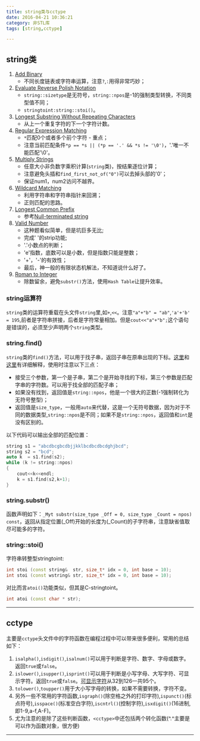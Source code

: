 ```yaml
---
title: string类与cctype
date: 2016-04-21 10:36:21
category: 非STL库
tags: [string,cctype]

---
```


## string类

1. [Add Binary](https://github.com/applefishsky009/LeetCode/blob/master/67%20-%20Add%20Binary/67%20-%20Add%20Binary.cpp)
	+ 不同长度链表或字符串运算，注意`?`,`:`用得非常巧妙；
2. [Evaluate Reverse Polish Notation](https://github.com/applefishsky009/LeetCode/blob/master/150%20-%20Evaluate%20Reverse%20Polish%20Notation/150%20-%20Evaluate%20Reverse%20Polish%20Notation.cpp)
	+ `string::sizetype`是无符号，`string::npos`是-1的强制类型转换，不同类型值不同；
	+ `stringtoint:string::stoi()`。
3. [Longest Substring Without Repeating Characters](https://github.com/applefishsky009/LeetCode/blob/master/3%20-%20Longest%20Substring%20Without%20Repeating%20Characters/3%20-%20Longest%20Substring%20Without%20Repeating%20Characters.cpp)
	+ 从上一个重复字符的下一个字符计数。
4. [Regular Expression Matching](https://github.com/applefishsky009/LeetCode/blob/master/10%20-%20Regular%20Expression%20Matching/10%20-%20Regular%20Expression%20Matching.cpp)
	+ `*`匹配0个或者多个前个字符 - 重点；
	+ 注意当前匹配条件`*p == *s || (*p == '.' && *s != '\0')`，'.'唯一不能匹配'\0'。
5. [Multiply Strings](https://github.com/applefishsky009/LeetCode/blob/master/43%20-%20Multiply%20Strings/43%20-%20Multiply%20Strings.cpp)
	+ 任意大小非负数字乘积计算(`string`类)，按结果逐位计算；
	+ 注意避免头插和`find_first_not_of("0")`可以去掉头部的'0'；
	+ 保证num1，num2访问不越界。
6. [Wildcard Matching](https://github.com/applefishsky009/LeetCode/blob/master/44%20-%20Wildcard%20Matching/44%20-%20Wildcard%20Matching.cpp)
	+ 利用字符串和字符串指针来回溯；
	+ 正则匹配的思路。
7. [Longest Common Prefix](https://github.com/applefishsky009/LeetCode/blob/master/14%20-%20Longest%20Common%20Prefix/14%20-%20Longest%20Common%20Prefix.cpp)
	+ 参考[Null-terminated string](https://en.wikipedia.org/wiki/Null-terminated_string)
8. [Valid Number](https://github.com/applefishsky009/LeetCode/blob/master/65%20-%20Valid%20Number/65%20-%20Valid%20Number.cpp)
	+ 这种题看似简单，但是坑巨多无比;
	+ 完成' '的strip功能;
	+ '.'小数点的判断；
	+ 'e'指数，底数可以是小数，但是指数只能是整数；
	+ '+'，'-'的有效性；
	+ 最后，神一般的有限状态机解法，不知道说什么好了。
9. [Roman to Integer](https://github.com/applefishsky009/LeetCode/blob/master/13%20-%20Roman%20to%20Integer/13%20-%20Roman%20to%20Integer.cpp)
	+ 除数留余，避免`substr()`方法，使用`Hash Table`让提升效率。

### string运算符
`string`类的运算符重载在头文件`string`里,如`+`,`<<`。注意`"a"+"b" = "ab"`,`'a'+'b' = 195`,前者是字符串拼接，后者是字符常量相加。但是`cout<<"a"+"b";`这个语句是错误的，必须至少声明两个`string`类型。

### string.find()
`string`类的`find()`方法，可以用于找子串，返回子串在原串出现的下标。[这里](http://www.cnblogs.com/web100/archive/2012/12/02/cpp-string-find-npos.html)和[这里](http://www.cplusplus.com/reference/string/string/find/)有详细解释，使用时注意以下三点：
+ 接受三个参数，第一个是子串，第二个是开始寻找的下标，第三个参数是匹配字串的字符数。可以用于找全部的匹配子串；
+ 如果没有找到，返回值是`string::npos`，他是一个很大的正数(-1强制转化为无符号整型)；
+ 返回值是`size_type`，一般用`auto`来代替，这是一个无符号数据，因为对于不同的数据类型,`string::npos`是不同；如果不是`string::npos`，返回值和`int`是没有区别的。

以下代码可以输出全部的匹配位置：
```C++
string s1 = "abcdbcgbcdbjjkklbcdbcdbcdghjbcd";
string s2 = "bcd";
auto k  = s1.find(s2);
while (k != string::npos)
{
	cout<<k<<endl;
	k = s1.find(s2,k+1);	
}
```

### string.substr()
函数声明如下：`_Myt substr(size_type _Off = 0, size_type _Count = npos) const`，返回从指定位置(_Off)开始的长度为(_Count)的子字符串，注意缺省值取尽可能多的字符。


### string::stoi()
字符串转整型stringtoint:
```C++
int stoi (const string&  str, size_t* idx = 0, int base = 10);
int stoi (const wstring& str, size_t* idx = 0, int base = 10);
```
对比而言`atoi()`功能类似，但其是C-stringtoint。
```C++
int atoi (const char * str);
```

---

## cctype

主要是`cctype`头文件中的字符函数在编程过程中可以带来很多便利，常用的总结如下：
1. `isalpha()`,`isdigit()`,`isalnum()`可以用于判断是字符、数字、字母或数字。返回`true`或`false`。
2. `islower()`,`isupper()`,`isprint()`可以用于判断是小写字母、大写字符、可显示字符。返回`true`或`false`。[可显示字符](https://zh.wikipedia.org/wiki/ASCII#.E5.8F.AF.E6.98.BE.E7.A4.BA.E5.AD.97.E7.AC.A6)从32到126一共95个。
3. `tolower()`,`toupper()`用于大小写字母的转换，如果不需要转换，字符不变。
4. 另外一些不常用的字符函数,`isgraph()`(除空格之外的打印字符),`ispunct()`(标点符号),`isspace()`(标准空白字符),`iscntrl()`(控制字符),`isxdigit()`(16进制,即1-9,a-f,A-F)。
5. 尤为注意的是除了这些判断函数，`<cctype>`中还包括两个转化函数(^.^主要是可以作为函数对象，很方便)

---